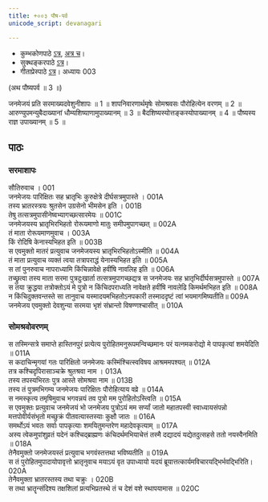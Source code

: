 ```yaml
---
title: +००३ पौष-पर्व
unicode_script: devanagari

---
```

- कुम्भकोणपाठे [ऽत्र](https://archive.org/details/mahAbhArata-kumbhakoNam/page/n13), [अत्र च](https://sanskritdocuments.org/mirrors/mahabharata/mbhK/mahabharata-k-01-sa.html)।
- सुक्थङ्करपाठे [ऽत्र](http://bombay.indology.info/mahabharata/text/UD/MBh01.txt)।
- गीताप्रेस्पाठे [ऽत्र](https://archive.org/stream/mahabharata01ramauoft#page/564/mode/2up)।
अध्यायः 003

(अथ पौष्यपर्व ॥ 3 ॥)


जनमेजयं प्रति सरमाख्यदवेशुनीशापः ॥ 1 ॥ शापनिवारणार्थमृषेः सोमश्रवसः पौरोहित्येन वरणम् ॥ 2 ॥ आरुण्युपमन्युबैदाख्यानां धौम्यशिष्याणामुपाख्यानम् ॥ 3 ॥ बैदशिष्यस्योत्तङ्कस्योपाख्यानम् ॥ 4 ॥ पौष्यस्य राज्ञ उपाख्यानम् ॥ 5 ॥

## पाठः
### सरमाशापः
सौतिरुवाच ।	001  
जनमेजयः पारिक्षितः सह भ्रातृभिः कुरुक्षेत्रे दीर्घसत्रमुपास्ते ।	001A  
तस्य भ्रातरस्त्रयः श्रुतसेन उग्रसेनो भीमसेन इति ।	001B  
तेषु तत्सत्रमुपासीनेष्वभ्यागच्छत्सारमेयः ॥	001C  
जनमेजयस्य भ्रातृभिरभिहतो रोरूयमाणो मातुः समीपमुपागच्छत् ॥	002A  
तं माता रोरूयमाणमुवाच । 	003A  
किं रोदिषि केनास्यभिहत इति ॥	003B  
स एवमुक्तो मातरं प्रत्युवाच जनमेजयस्य भ्रातृभिरभिहतोऽस्मीति ॥	004A  
तं माता प्रत्युवाच व्यक्तं त्वया तत्रापराद्धं येनास्यभिहत इति ॥	005A  
स तां पुनरुवाच नापराध्यामि किंचिन्नावेक्षे हवींषि नावलिह इति ॥	006A  
तच्छ्रुत्वा तस्य माता सरमा पुत्रदुःखार्ता तत्सत्रमुपागच्छद्यत्र स जनमेजयः सह भ्रातृभिर्दीर्घसत्रमुपास्ते ॥	007A  
स तया क्रुद्धया तत्रोक्तोऽयं मे पुत्रो न किंचिदपराध्यति नावेक्षते हवींषि नावलेढि किमर्थमभिहत इति ॥	008A  
न किंचिदुक्तवन्तस्ते सा तानुवाच यस्मादयमभिहतोऽनपकारी तस्माददृष्टं त्वां भयमागमिष्यतीति॥	009A  
जनमेजय एवमुक्तो देवशुन्या सरमया भृशं संभ्रान्तो विषण्णश्चासीत् ॥	010A  

### सोमश्रवोवरणम्
स तस्मिन्सत्रे समाप्ते हास्तिनपुरं प्रत्येत्य पुरोहितमनुरूपमन्विच्छमानः परं यत्नमकरोद्यो मे पापकृत्यां शमयेदिति ॥	011A  
स कदाचिन्मृगयां गतः पारिक्षितो जनमेजयः कस्मिंश्चित्स्वविषय आश्रममपश्यत् ॥	012A  
तत्र कश्चिदृपिरासाञ्चक्रे श्रुतश्रवा नाम । 	013A  
तस्य तपस्यभिरतः पुत्र आस्ते सोमश्रवा नाम ॥	013B  
तस्य तं पुत्रमभिगम्य जनमेजयः पारिक्षितः पौरोहित्याय वव्रे ॥	014A  
स नमस्कृत्य तमृषिमुवाच भगवन्नयं तव पुत्रो मम पुरोहितोऽस्त्विति ॥	015A  
स एवमुक्तः प्रत्युवाच जनमेजयं भो जनमेजय पुत्रोऽयं मम सर्प्यां जातो महातपस्वी स्वाध्यायसंपन्नो मत्तपोवीर्यसंभृतो मच्छुक्रं पीतवत्यास्तस्याः कुक्षौ जातः ॥	016A  
समर्थोऽयं भवतः सर्वाः पापकृत्याः शमयितुमन्तरेण महादेवकृत्याम् ॥	017A  
अस्य त्वेकमुपांशुव्रतं यदेनं कश्चिद्ब्राह्मणः कंचिदर्थमभियाचेत्तं तस्मै दद्यादयं यद्येतदुत्सहसे ततो नयस्वैनमिति ॥	018A  
तेनैवमुक्तो जनमेजयस्तं प्रत्युवाच भगवंस्तत्तथा भविष्यतीति ॥	019A  
स तं पुरोहितमुपादायोपावृत्तो भ्रातृनुवाच मयाऽयं वृत उपाध्यायो यदयं ब्रूयात्तत्कार्यमविचारयद्भिर्भवद्भिरिति। 	020A  
तेनैवमुक्ता भ्रातरस्तस्य तथा चक्रुः । 	020B  
स तथा भ्रातॄन्संदिश्य तक्षशिलां प्रत्यभिप्रतस्थे तं च देशं वशे स्थापयामास ॥	020C  

<div class="js_include" url="01-dhaumya-shixA.md"  newLevelForH1="2" includeTitle="true"> </div>  

<div class="js_include" url="02-uttanka-shixA.md"  newLevelForH1="2" includeTitle="true"> </div>  

<div class="js_include" url="03-sarpasatrachodanA.md"  newLevelForH1="2" includeTitle="true"> </div>  